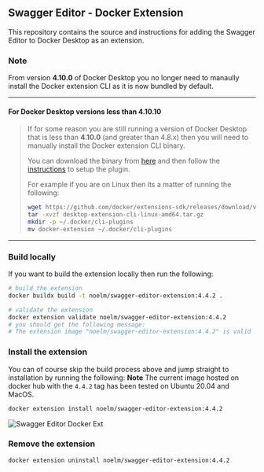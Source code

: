 ## Swagger Editor - Docker Extension

This repository contains the source and instructions for adding the Swagger Editor to Docker Desktop as an extension.


### Note
From version **4.10.0** of Docker Desktop you no longer need to manaully install the Docker extension CLI as it is now bundled by default.

----
#### For Docker Desktop versions less than 4.10.10
> If for some reason you are still running a version of Docker Desktop that is less than **4.10.0** (and greater than 4.8.x) then you will need to manually install the Docker extension CLI binary.
>
> You can download the binary from [here](https://github.com/docker/extensions-sdk/releases/tag/v0.2.4) and then follow the [instructions](https://docs.docker.com/desktop/extensions-sdk/#prerequisites) to setup the plugin.
>
> For example if you are on Linux then its a matter of running the following:
> ``` sh
> wget https://github.com/docker/extensions-sdk/releases/download/v0.2.4/desktop-extension-cli-linux-amd64.tar.gz
> tar -xvzf desktop-extension-cli-linux-amd64.tar.gz
> mkdir -p ~/.docker/cli-plugins
> mv docker-extension ~/.docker/cli-plugins
> ```
----

### Build locally

If you want to build the extension locally then run the following:
``` sh
# build the extension
docker buildx build -t noelm/swagger-editor-extension:4.4.2 .

# validate the extension
docker extension validate noelm/swagger-editor-extension:4.4.2
# you should get the following message:
# The extension image "noelm/swagger-editor-extension:4.4.2" is valid
```

### Install the extension

You can of course skip the build process above and jump straight to installation by running the following:
**Note** The current image hosted on docker hub with the `4.4.2` tag has been tested on Ubuntu 20.04 and MacOS. 
``` sh
docker extension install noelm/swagger-editor-extension:4.4.2
```

![Swagger Editor Docker Ext](Swagger-Editor-Docker-Ext-v4.4.2.png?raw=true "Swagger Editor Docker Extension")


### Remove the extension
``` sh
docker extension uninstall noelm/swagger-editor-extension:4.4.2
```
